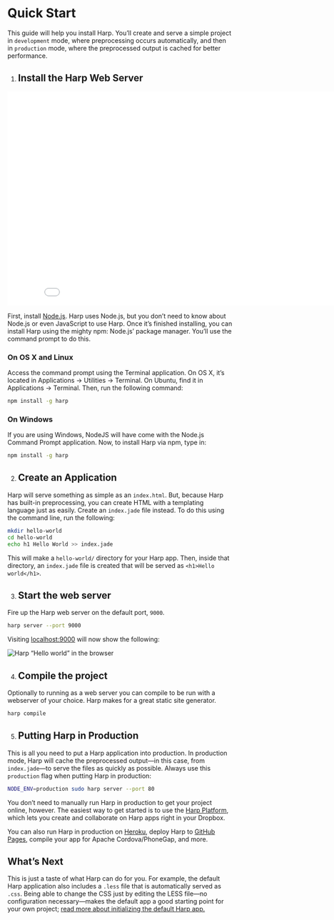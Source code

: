 # Quick Start

This guide will help you install Harp. You’ll create and serve a simple project in `development` mode, where preprocessing occurs automatically, and then in `production` mode, where the preprocessed output is cached for better performance.

1. ## Install the Harp Web Server

  <div class="videoWrapper"><iframe width="853" height="480" src="//www.youtube.com/embed/SEA0G9kpVJM?rel=0" frameborder="0" allowfullscreen></iframe></div>

  First, install [Node.js](http://nodejs.org/download/). Harp uses Node.js, but you don’t need to know about Node.js or even JavaScript to use Harp. Once it’s finished installing, you can install Harp using the mighty npm: Node.js’ package manager. You’ll use the command prompt to do this.

  ### On OS X and Linux

  Access the command prompt using the Terminal application. On OS X, it’s located in Applications → Utilities → Terminal. On Ubuntu, find it in Applications → Terminal. Then, run the following command:

  ```bash
  npm install -g harp
  ```

  ### On Windows

  If you are using Windows, NodeJS will have come with the Node.js Command Prompt application. Now, to install Harp via npm, type in:

  ```bash
  npm install -g harp
  ```

2. ## Create an Application

  Harp will serve something as simple as an `index.html`. But, because Harp has built-in preprocessing, you can create HTML with a templating language just as easily. Create an `index.jade` file instead. To do this using the command line, run the following:

  ```sh
  mkdir hello-world
  cd hello-world
  echo h1 Hello World >> index.jade
  ```

  This will make a `hello-world/` directory for your Harp app. Then, inside that directory, an `index.jade` file is created that will be served as `<h1>Hello world</h1>`.

3. ## Start the web server

  Fire up the Harp web server on the default port, `9000`.

  ```sh
  harp server --port 9000
  ```

  Visiting [localhost:9000](http://localhost:9000) will now show the following:

  ![Harp “Hello world” in the browser](/docs/images/hello-world.png)

4. ## Compile the project

  Optionally to running as a web server you can compile to be run with a webserver of your choice. Harp makes for a great static site generator.

  ```sh
  harp compile
  ```

5. ## Putting Harp in Production

  This is all you need to put a Harp application into production. In production mode, Harp will cache the preprocessed output—in this case, from `index.jade`—to serve the files as quickly as possible. Always use this `production` flag when putting Harp in production:

  ```sh
  NODE_ENV=production sudo harp server --port 80
  ```

  You don’t need to manually run Harp in production to get your project online, however. The easiest way to get started is to use the [Harp Platform](https://www.harp.io/), which lets you create and collaborate on Harp apps right in your Dropbox.

  You can also run Harp in production on [Heroku](http://harpjs.com/docs/deployment/heroku), deploy Harp to [GitHub Pages](http://harpjs.com/docs/deployment/github-pages), compile your app for Apache Cordova/PhoneGap, and more.

## What’s Next

This is just a taste of what Harp can do for you. For example, the default Harp application also includes a `.less` file that is automatically served as `.css`. Being able to change the CSS just by editing the LESS file—no configuration necessary—makes the default app a good starting point for your own project; [read more about initializing the default Harp app.](/docs/environment/init)
